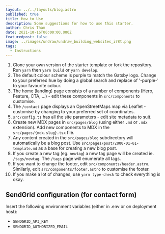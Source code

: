 ```yaml
---
layout: ../../layouts/blog.astro
published: true
title: How to Use
description: Some suggestions for how to use this starter.
author: Chris Tham
date: 2021-10-16T00:00:00.000Z
featuredpost: false
image: ../images/undraw/undraw_building_websites_i78t.png
tags:
  - Instructions
---
```


1. Clone your own version of the starter template or fork the repository. Run `yarn` then `yarn build` or `yarn develop`.
2. The default colour scheme is purple to match the Gatsby logo. Change to your preferred hue by doing a global search and replace of '-purple-' to your favourite colour.
3. The home (landing) page consists of a number of components (Hero, Feature, CTA, ...) - edit these components in `src/components` to customise.
4. The `/contact` page displays an OpenStreetMaps map via Leaflet - customise by changing to your preferred set of coordinates.
5. `src/config.ts` has all the site parameters - edit site metadata to suit.
6. Create new MDX pages in `src/pages/blog` (using either `.md` or `.mdx` extension). Add new components to MDX in the `src/pages/{mdx.slug}.tsx` file.
7. Any content created in the `src/pages/blog` subdirectory will automatically be a blog post. Use `src/pages/post/2000-01-01-template.md` as a base for creating a new blog post.
8. If you create a new tag (eg. `newtag`) a new tag page will be created ie. `/tags/newtag`. The `/tags` page will enumerate all tags.
9. If you want to change the footer, edit `src/components/header.astro`. Similarly, edit `src/components/footer.astro` to customise the footer.
10. If you make a lot of changes, use `yarn type-check` to check everything is okay.

## SendGrid configuration (for contact form)

Insert the following environment variables (either in .env or on deployment host):

- `SENDGRID_API_KEY`
- `SENDGRID_AUTHORIZED_EMAIL`